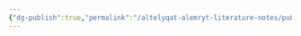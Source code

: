 ```yaml
---
{"dg-publish":true,"permalink":"/altelyqat-alemryt-literature-notes/public-sector-innovation-diploma/module-3/module-3/"}
---
```




